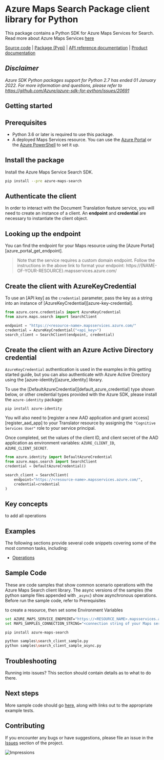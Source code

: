# Azure Maps Search Package client library for Python

This package contains a Python SDK for Azure Maps Services for Search.
Read more about Azure Maps Services [here](https://docs.microsoft.com/en-us/azure/azure-maps/)

[Source code](https://github.com/Azure/azure-sdk-for-python/tree/main/sdk/maps/azure-maps-search) | [Package (Pypi)](https://pypi.org/project/azure-maps-search/) | [API reference documentation](https://docs.microsoft.com/en-us/rest/api/maps/search) | [Product documentation](https://docs.microsoft.com/en-us/azure/azure-maps/)

## _Disclaimer_

_Azure SDK Python packages support for Python 2.7 has ended 01 January 2022. For more information and questions, please refer to https://github.com/Azure/azure-sdk-for-python/issues/20691_

## Getting started

## Prerequisites

- Python 3.6 or later is required to use this package.
- A deployed Maps Services resource. You can use the [Azure Portal](https://docs.microsoft.com/azure/communication-services/quickstarts/create-communication-resource?tabs=windows&pivots=platform-azp) or the [Azure PowerShell](https://docs.microsoft.com/powershell/module/az.communication/new-azcommunicationservice) to set it up.

## Install the package

Install the Azure Maps Service Search SDK.

```bash
pip install --pre azure-maps-search
```

## Authenticate the client

In order to interact with the Document Translation feature service, you will need to create an instance of a client.
An **endpoint** and **credential** are necessary to instantiate the client object.


## Looking up the endpoint

You can find the endpoint for your Maps resource using the
[Azure Portal][azure_portal_get_endpoint].

> Note that the service requires a custom domain endpoint. Follow the instructions in the above link to format your endpoint:
> https://{NAME-OF-YOUR-RESOURCE}.mapsservices.azure.com/


## Create the client with AzureKeyCredential

To use an [API key] as the `credential` parameter,
pass the key as a string into an instance of [AzureKeyCredential][azure-key-credential].

```python
from azure.core.credentials import AzureKeyCredential
from azure.maps.search import SearchClient

endpoint = "https://<resource-name>.mapsservices.azure.com/"
credential = AzureKeyCredential("<api_key>")
search_client = SearchClient(endpoint, credential)
```

## Create the client with an Azure Active Directory credential

`AzureKeyCredential` authentication is used in the examples in this getting started guide, but you can also
authenticate with Azure Active Directory using the [azure-identity][azure_identity] library.

To use the [DefaultAzureCredential][default_azure_credential] type shown below, or other credential types provided
with the Azure SDK, please install the `azure-identity` package:

```pip install azure-identity```

You will also need to [register a new AAD application and grant access][register_aad_app] to your
Translator resource by assigning the `"Cognitive Services User"` role to your service principal.

Once completed, set the values of the client ID, and client secret of the AAD application as environment variables:
`AZURE_CLIENT_ID`, `AZURE_CLIENT_SECRET`.

```python
from azure.identity import DefaultAzureCredential
from azure.maps.search import SearchClient
credential = DefaultAzureCredential()

search_client = SearchClient(
    endpoint="https://<resource-name>.mapsservices.azure.com/",
    credential=credential
)
```

## Key concepts

to add all operations

## Examples

The following sections provide several code snippets covering some of the most common tasks, including:

- [Operations](#events-operations)

## Sample Code

These are code samples that show common scenario operations with the Azure Maps Search client library.
The async versions of the samples (the python sample files appended with `_async`) show asynchronous operations.
Before run the sample code, refer to Prerequisites
<!-- [Prerequisites](#Prerequisites) -->
to create a resource, then set some Environment Variables

```bash
set AZURE_MAPS_SERVICE_ENDPOINT="https://<RESOURCE_NAME>.mapsservices.azure.com"
set MAPS_SAMPLES_CONNECTION_STRING="<connection string of your Maps service>"

pip install azure-maps-search

python samples\search_client_sample.py
python samples\search_client_sample_async.py
```

## Troubleshooting

Running into issues? This section should contain details as to what to do there.

## Next steps

More sample code should go [here](https://github.com/Azure/azure-sdk-for-python/tree/main/sdk/maps/azure-maps-search/samples), along with links out to the appropriate example tests.

## Contributing

If you encounter any bugs or have suggestions, please file an issue in the [Issues](<https://github.com/Azure/azure-sdk-for-python/issues>) section of the project.

![Impressions](https://azure-sdk-impressions.azurewebsites.net/api/impressions/azure-sdk-for-python%2Fsdk%2Ftemplate%2Fazure-template%2FREADME.png)
